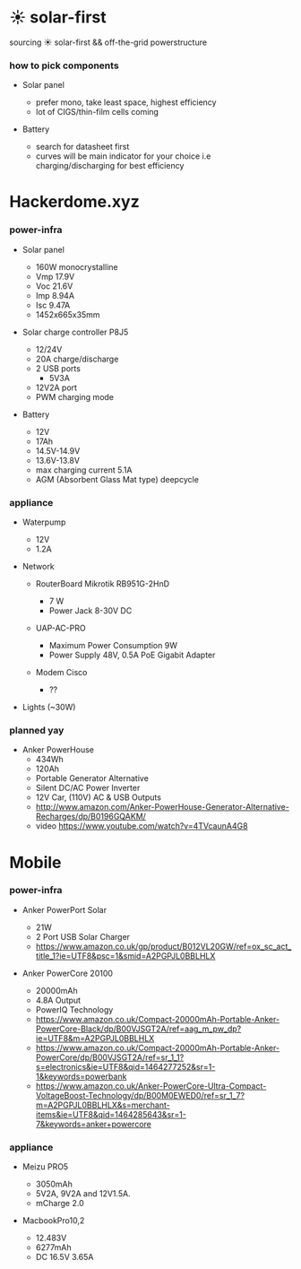 # :sunny: solar-first
sourcing :sunny: solar-first && off-the-grid powerstructure

### how to pick components

* Solar panel
  * prefer mono, take least space, highest efficiency
  * lot of CIGS/thin-film cells coming

* Battery 
  * search for datasheet first
  * curves will be main indicator for your choice i.e charging/discharging for best efficiency

# Hackerdome.xyz 

### power-infra

* Solar panel
  * 160W monocrystalline
  * Vmp 17.9V
  * Voc 21.6V
  * Imp 8.94A
  * Isc 9.47A
  * 1452x665x35mm
  
* Solar charge controller P8J5
  * 12/24V
  * 20A charge/discharge
  * 2 USB ports
    * 5V3A
  * 12V2A port
  * PWM charging mode
  
* Battery
  * 12V
  * 17Ah
  * 14.5V-14.9V
  * 13.6V-13.8V
  * max charging current 5.1A
  * AGM (Absorbent Glass Mat type) deepcycle

### appliance

* Waterpump
  * 12V
  * 1.2A

* Network
  * RouterBoard Mikrotik RB951G-2HnD
    * 7 W
    * Power Jack 8-30V DC
    
  * UAP-AC-PRO
    * Maximum Power Consumption 9W
    * Power Supply 48V, 0.5A PoE Gigabit Adapter
    
  * Modem Cisco
    * ??
  
* Lights (~30W)

### planned yay
* Anker PowerHouse 
  * 434Wh
  * 120Ah 
  * Portable Generator Alternative
  * Silent DC/AC Power Inverter
  * 12V Car, (110V) AC & USB Outputs
  *  http://www.amazon.com/Anker-PowerHouse-Generator-Alternative-Recharges/dp/B0196GQAKM/
  * video https://www.youtube.com/watch?v=4TVcaunA4G8


# Mobile

### power-infra

* Anker PowerPort Solar 
  * 21W 
  * 2 Port USB Solar Charger
  * https://www.amazon.co.uk/gp/product/B012VL20GW/ref=ox_sc_act_title_1?ie=UTF8&psc=1&smid=A2PGPJL0BBLHLX

* Anker PowerCore 20100 
  * 20000mAh 
  * 4.8A Output
  * PowerIQ Technology
  * https://www.amazon.co.uk/Compact-20000mAh-Portable-Anker-PowerCore-Black/dp/B00VJSGT2A/ref=aag_m_pw_dp?ie=UTF8&m=A2PGPJL0BBLHLX
  * https://www.amazon.co.uk/Compact-20000mAh-Portable-Anker-PowerCore/dp/B00VJSGT2A/ref=sr_1_1?s=electronics&ie=UTF8&qid=1464277252&sr=1-1&keywords=powerbank
  * https://www.amazon.co.uk/Anker-PowerCore-Ultra-Compact-VoltageBoost-Technology/dp/B00M0EWED0/ref=sr_1_7?m=A2PGPJL0BBLHLX&s=merchant-items&ie=UTF8&qid=1464285643&sr=1-7&keywords=anker+powercore
  
### appliance
* Meizu PRO5
  * 3050mAh
  * 5V2A, 9V2A and 12V1.5A. 
  * mCharge 2.0
  
* MacbookPro10,2
  * 12.483V
  * 6277mAh
  * DC 16.5V 3.65A
